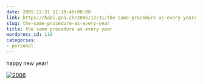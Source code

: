 ```yaml
---
date: 2005-12-31 11:10:46+00:00
link: https://habi.gna.ch/2005/12/31/the-same-procedure-as-every-year/
slug: the-same-procedure-as-every-year
title: the same procedure as every year
wordpress_id: 119
categories:
- personal
---
```



happy new year!
  
[![2006](https://habi.gna.ch/blog/images/2006-tm.jpg)](https://habi.gna.ch/blog/images/2006.jpg)

